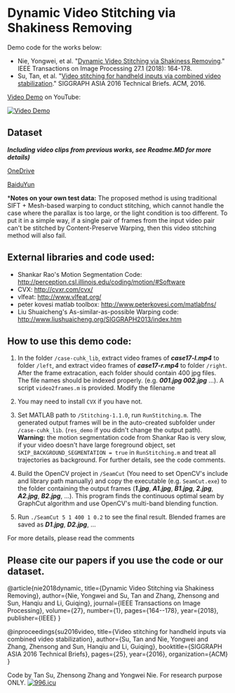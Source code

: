 # Dynamic Video Stitching via Shakiness Removing

Demo code for the works below:
 - Nie, Yongwei, et al. "[Dynamic Video Stitching via Shakiness Removing](http:://ieeexplore.ieee.org/document/8003352/)." IEEE Transactions on Image Processing 27.1 (2018): 164-178.
 - Su, Tan, et al. "[Video stitching for handheld inputs via combined video stabilization](https://dl.acm.org/citation.cfm?id=3005383)." SIGGRAPH ASIA 2016 Technical Briefs. ACM, 2016.

[Video Demo](https://youtu.be/IDzFvqRb40Y) on YouTube:

[![Video Demo](https://img.youtube.com/vi/IDzFvqRb40Y/0.jpg)](https://youtu.be/IDzFvqRb40Y)

## Dataset
___Including video clips from previous works, see Readme.MD for more details)___

[OneDrive](https://1drv.ms/u/s!AuSZxO3eMeoIhvA9dUmE091Fw0QzrQ?e=UeaGU5)

[BaiduYun](https://pan.baidu.com/s/1bZd1k6#list/path=%2F)

***Notes on your own test data:** The proposed method is using traditional SIFT + Mesh-based warping to conduct stitching, which cannot handle the case where the parallax is too large, or the light condition is too different. To put it in a simple way, if a single pair of frames from the input video pair can't be stitched by Content-Preserve Warping, then this video stitching method will also fail.

## External libraries and code used:
 - Shankar Rao's Motion Segmentation Code: http://perception.csl.illinois.edu/coding/motion/#Software
 - CVX: http://cvxr.com/cvx/
 - vlfeat: http://www.vlfeat.org/
 - peter kovesi matlab toolbox: http://www.peterkovesi.com/matlabfns/
 - Liu Shuaicheng's As-similar-as-possible Warping code: http://www.liushuaicheng.org/SIGGRAPH2013/index.htm

## How to use this demo code:

1. In the folder `/case-cuhk_lib`, extract video frames of ***case17-l.mp4*** to folder `/left`, and extract video frames of ***case17-r.mp4*** to folder `/right`. After the frame extracation, each folder should contain 400 jpg files. The file names should be indexed properly. (e.g. ***001.jpg 002.jpg*** ...). A script `video2frames.m` is provided. Modify the filename

2. You may need to install `CVX` if you have not.

3. Set MATLAB path to `/Stitching-1.1.0`, run `RunStitching.m`. The generated output frames will be in the auto-created subfolder under `/case-cuhk_lib`. (`res_demo` if you didn't change the output path). **Warning:** the motion segmentation code from Shankar Rao is very slow, if your video doesn't have large foreground object, set `SKIP_BACKGROUND_SEGMENTATION = true` in `RunStitching.m` and treat all trajectories as background. For further details, see the code comments.

4. Build the OpenCV project in `/SeamCut` (You need to set OpenCV's include and library path manually) and copy the executable (e.g. `SeamCut.exe`) to the folder containing the output frames (***1.jpg***, ***A1.jpg***, ***B1.jpg***, ***2.jpg***, ***A2.jpg***, ***B2.jpg***, ...). This program finds the continuous optimal seam by GraphCut algorithm and use OpenCV's multi-band blending function.

5. Run `./SeamCut 5 1 400 1 0.2` to see the final result. Blended frames are saved as ***D1.jpg***, ***D2.jpg***, ...

For more details, please read the comments

## Please cite our papers if you use the code or our dataset.

@article{nie2018dynamic,
  title={Dynamic Video Stitching via Shakiness Removing},
  author={Nie, Yongwei and Su, Tan and Zhang, Zhensong and Sun, Hanqiu and Li, Guiqing},
  journal={IEEE Transactions on Image Processing},
  volume={27},
  number={1},
  pages={164--178},
  year={2018},
  publisher={IEEE}
}

@inproceedings{su2016video,
  title={Video stitching for handheld inputs via combined video stabilization},
  author={Su, Tan and Nie, Yongwei and Zhang, Zhensong and Sun, Hanqiu and Li, Guiqing},
  booktitle={SIGGRAPH ASIA 2016 Technical Briefs},
  pages={25},
  year={2016},
  organization={ACM}
}

Code by Tan Su, Zhensong Zhang and Yongwei Nie. For research purpose ONLY.
[![996.icu](https://img.shields.io/badge/link-996.icu-red.svg)](https://996.icu)
